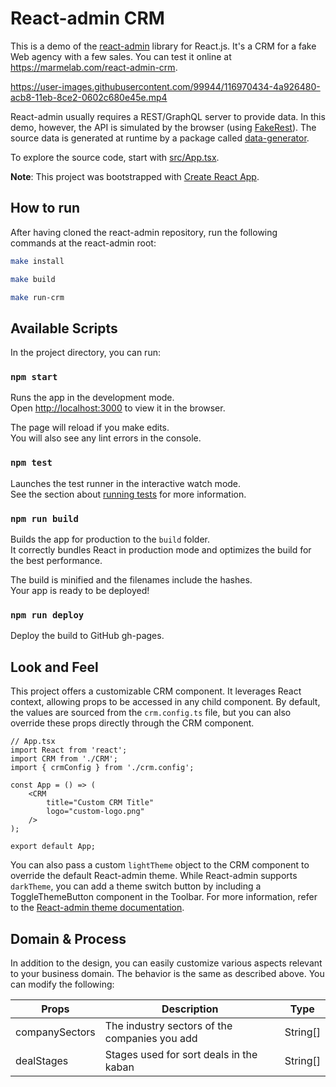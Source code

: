 # React-admin CRM

This is a demo of the [react-admin](https://github.com/marmelab/react-admin) library for React.js. It's a CRM for a fake Web agency with a few sales. You can test it online at https://marmelab.com/react-admin-crm.

https://user-images.githubusercontent.com/99944/116970434-4a926480-acb8-11eb-8ce2-0602c680e45e.mp4

React-admin usually requires a REST/GraphQL server to provide data. In this demo, however, the API is simulated by the browser (using [FakeRest](https://github.com/marmelab/FakeRest)). The source data is generated at runtime by a package called [data-generator](https://github.com/marmelab/react-admin/tree/master/examples/data-generator).

To explore the source code, start with [src/App.tsx](https://github.com/marmelab/react-admin/blob/master/examples/crm/src/App.tsx).

**Note**: This project was bootstrapped with [Create React App](https://github.com/facebookincubator/create-react-app).

## How to run

After having cloned the react-admin repository, run the following commands at the react-admin root:

```sh
make install

make build

make run-crm
```

## Available Scripts

In the project directory, you can run:

### `npm start`

Runs the app in the development mode.<br>
Open [http://localhost:3000](http://localhost:3000) to view it in the browser.

The page will reload if you make edits.<br>
You will also see any lint errors in the console.

### `npm test`

Launches the test runner in the interactive watch mode.<br>
See the section about [running tests](#running-tests) for more information.

### `npm run build`

Builds the app for production to the `build` folder.<br>
It correctly bundles React in production mode and optimizes the build for the best performance.

The build is minified and the filenames include the hashes.<br>
Your app is ready to be deployed!

### `npm run deploy`

Deploy the build to GitHub gh-pages.

## Look and Feel

This project offers a customizable CRM component. It leverages React context, allowing props to be accessed in any child component. By default, the values are sourced from the `crm.config.ts` file, but you can also override these props directly through the CRM component.

```tsx
// App.tsx
import React from 'react';
import CRM from './CRM';
import { crmConfig } from './crm.config';

const App = () => (
    <CRM 
        title="Custom CRM Title" 
        logo="custom-logo.png" 
    />
);

export default App;
```
You can also pass a custom `lightTheme` object to the CRM component to override the default React-admin theme. While React-admin supports `darkTheme`, you can add a theme switch button by including a ToggleThemeButton component in the Toolbar. For more information, refer to the [React-admin theme documentation](https://marmelab.com/react-admin/AppTheme.html).

## Domain & Process

In addition to the design, you can easily customize various aspects relevant to your business domain. The behavior is the same as described above. You can modify the following:

| Props          | Description                                   | Type     |
|----------------|-----------------------------------------------|----------|
| companySectors | The industry sectors of the companies you add | String[] |
| dealStages     | Stages used for sort deals in the kaban       | String[] |
